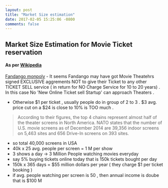 ```yaml
---
layout: post
title: "Market Size estimation"
date: 2017-02-05 15:25:06 -0800
comments: false
---
```


## Market Size Estimation for Movie Ticket reservation

#### As per [Wikipedia](https://en.wikipedia.org/wiki/List_of_cinema_and_movie_theater_chains)
[Fandango monpoly](https://www.quora.com/Why-is-Rotten-Tomatoes-selling-to-Fandango)  - It seems Fandango may have got Movie Theatehrs signed EXCLUSIVE aggrements NOT to give their Ticket to any other TICKET SELL service ( in return for NO Charge Service for 10 to 20 years) . In this case No 'New Online Ticket sell Startup' can approach Theaters .
 - Otherwise $1 per ticket , usually people do in group of 2 to 3 . $3 avg. price cut on a $24 is close to 10% is TOO much .

> According to their figures, the top 4 chains represent almost half of the theater screens in North America. NATO states that the number of U.S. movie screens as of December 2014 are 39,356 indoor screens on 5,463 sites and 656 Drive-In screens on 393 sites.

- so total 40,000 screens in USA  
- 40k x 25 avg. people per screen = 1 M  per show  
- 3 shows a day ->  3 Million People watching movies everyday 
- say 5% buying tickets online today that is 150k tickets bought per day
- 150k x 365 days =  $55 million dollars per year ( they charge $1 per ticket booking ) 
- if avg. people watching per screen is 50 , then annual income is doube that is $100 M
